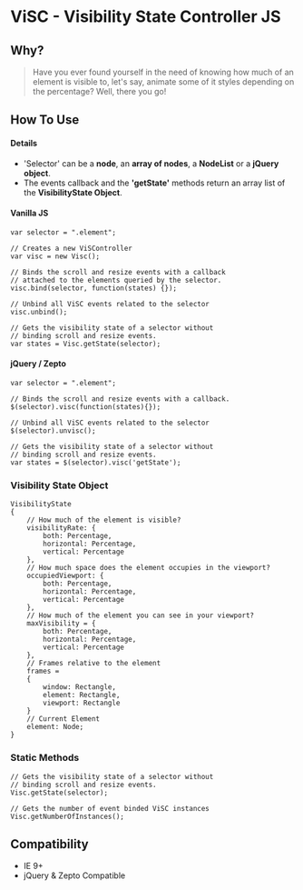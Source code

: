 # ViSC - Visibility State Controller JS

## Why?
> Have you ever found yourself in the need of knowing how much of an element is visible to, let's say, animate some of it styles depending on the percentage? Well, there you go!

## How To Use

#### Details
- 'Selector' can be a **node**, an **array of nodes**, a **NodeList** or a **jQuery object**.
- The events callback and the **'getState'** methods return an array list of the **VisibilityState Object**.

#### Vanilla JS
````
var selector = ".element";

// Creates a new ViSController
var visc = new Visc();

// Binds the scroll and resize events with a callback
// attached to the elements queried by the selector.
visc.bind(selector, function(states) {});

// Unbind all ViSC events related to the selector
visc.unbind();

// Gets the visibility state of a selector without
// binding scroll and resize events. 
var states = Visc.getState(selector);
````

#### jQuery / Zepto
````
var selector = ".element";

// Binds the scroll and resize events with a callback.
$(selector).visc(function(states){});

// Unbind all ViSC events related to the selector
$(selector).unvisc();

// Gets the visibility state of a selector without
// binding scroll and resize events. 
var states = $(selector).visc('getState');
````

### Visibility State Object
````
VisibilityState
{
	// How much of the element is visible?
	visibilityRate: { 
		both: Percentage, 
		horizontal: Percentage,
		vertical: Percentage
	},
	// How much space does the element occupies in the viewport?
	occupiedViewport: { 
		both: Percentage, 
		horizontal: Percentage,
		vertical: Percentage
	},
	// How much of the element you can see in your viewport?
	maxVisibility = { 
		both: Percentage, 
		horizontal: Percentage,
		vertical: Percentage
	},
	// Frames relative to the element
	frames = 
	{
		window: Rectangle,
		element: Rectangle,
		viewport: Rectangle
	}
	// Current Element
	element: Node;
}
````
### Static Methods
````
// Gets the visibility state of a selector without
// binding scroll and resize events. 
Visc.getState(selector);

// Gets the number of event binded ViSC instances 
Visc.getNumberOfInstances();
````

## Compatibility 
- IE 9+
- jQuery & Zepto Compatible
